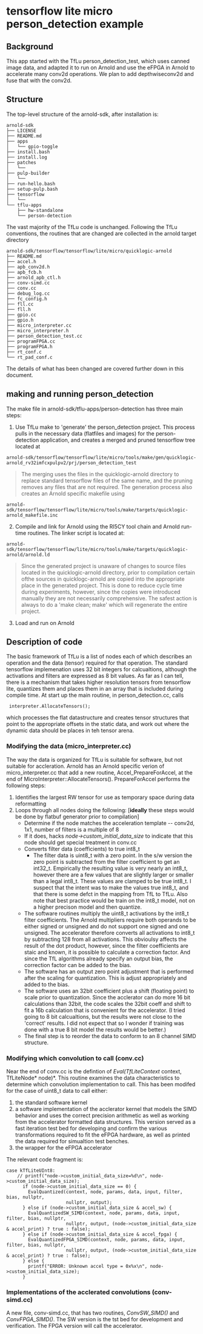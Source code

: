 # tensorflow lite micro person_detection example

## Background
This app started with the TfLu person_detection_test, which uses canned image data, and adapted it to run on Arnold
and use the eFPGA in Arnold to accelerate many conv2d operations.  We plan to add depthwiseconv2d and fuse that with the conv2d.

## Structure
The top-level structure of the arnold-sdk, after installation is:
~~~
arnold-sdk
├── LICENSE
├── README.md
├── apps
│   └── gpio-toggle
├── install.bash
├── install.log
├── patches
│   └── 
├── pulp-builder
│   └── 
├── run-hello.bash
├── setup-pulp.bash
├── tensorflow
│   └── 
└── tflu-apps
    ├── hw-standalone
    └── person-detection
~~~
The vast majority of the TfLu code is unchanged.  Following the TfLu conventions, the routines that are changed are collected in the arnold target directory
~~~
arnold-sdk/tensorflow/tensorflow/lite/micro/quicklogic-arnold
├── README.md
├── accel.h
├── apb_conv2d.h
├── apb_fcb.h
├── arnold_apb_ctl.h
├── conv-simd.cc
├── conv.cc
├── debug_log.cc
├── fc_config.h
├── fll.cc
├── fll.h
├── gpio.cc
├── gpio.h
├── micro_interpreter.cc
├── micro_interpreter.h
├── person_detection_test.cc
├── programFPGA.cc
├── programFPGA.h
├── rt_conf.c
└── rt_pad_conf.c
~~~
The details of what has been changed are covered further down in this document.

## making and running person_detection
The make file in arnold-sdk/tflu-apps/person-detection has three main steps:
1. Use TfLu make to 'generate' the person_detection project.  This process pulls in the necessary data (flatfiles and images) for the person-detection application,
and creates a merged and pruned tensorflow tree located at 
~~~
arnold-sdk/tensorflow/tensorflow/lite/micro/tools/make/gen/quicklogic-arnold_rv32imfcxpulpv2/prj/person_detection_test
~~~
>The merging uses the files in the quicklogic-arnold directory to replace standard tensorflow files of the same name,
and the pruning removes any files that are not required.
>The generation process also creates an Arnold specific makefile using
~~~
arnold-sdk/tensorflow/tensorflow/lite/micro/tools/make/targets/quicklogic-arnold_makefile.inc
~~~

2. Compile and link for Arnold using the RI5CY tool chain and Arnold run-time routines. The linker script is located at:
~~~
arnold-sdk/tensorflow/tensorflow/lite/micro/tools/make/targets/quicklogic-arnold/arnold.ld
~~~
>Since the generated project is unaware of changes to source files located in the quicklogic-arnold directory, prior to compilation certain ofthe sources in
quicklogc-arnold are copied into the appropriate place in the generated project.  This is done to reduce cycle time during experiments, however, since the copies
were introduced manually they are not necessarily comprehensive.  The safest action is always to do a 'make clean; make' which will regenerate the entire project.

3. Load and run on Arnold

## Description of code
The basic framework of TfLu is a list of nodes each of which describes an operation and the data (tensor) required for that operation.
The standard tensorflow implemenation uses 32 bit integers for calcualtions, although the activations and filters are expressed as 8 bit values.
As far as I can tell, there is a mechanism that takes higher resolution tensors from tensorflow lite, quantizes them and places them in an array that
is included during compile time. At start up the main routine, in person_detection.cc, calls
~~~
 interpreter.AllocateTensors();
~~~
which processes the flat datastructure and creates tensor structures that point to the appropriate offsets in the static data, and work out where the
dynamic data should be places in teh tensor arena.
### Modifying the data (micro_interpreter.cc)
The way the data is organized for TfLu is suitable for software, but not suitable for accleration.
Arnold has an Arnold specific verion of micro_interpreter.cc that add a new routine, Accel_PrepareForAccel, at the end of MicroInterpreter::AllocateTensors().
PrepareForAccel performs the following steps:
1. Identifies the largest RW tensor for use as temporary space during data reformatting
2. Loops through all nodes doing the following: [__ideally__ these steps would be done by flatbuf generator prior to compilation]
	- Determine if the node matches the acceleration template -- conv2d, 1x1, number of filters is a multiple of 8
	- If it does, hacks *node->custom_initial_data_size* to indicate that this node should get special treatment in conv.cc
	- Converts filter data (coefficients) to true int8_t
		- The filter data is uint8_t with a zero point.  In the s/w version the zero point is subtracted from the filter coefficient to get an int32_t.
		Empirically the resulting value is very nearly an int8_t, however there are a few values that are slightly larger or smaller than a legal int8_t.
		These values are clamped to be true int8_t.  I suspect that the intent was to make the values true int8_t, and that there is some defct in the mapping
		from TfL to TfLu.  Also note that best practice would be train on the int8_t model, not on a higher precison model and then quantize.
	- The software routines multiply the uint8_t activations by the int8_t filter coefficients.  The Arnold multipliers require both operands to be either
	signed or unsigned and do not support one signed and one unsigned. The accelerator therefore converts all activations to int8_t by subtracting 128 from
	all activations.  This obvioulsy affects the result of the dot product, however, since the filter coefficients are staic and known, it is possible to calculate
	a correction factor.  And since the TfL algorithms already specify an output bias, the correction factor can be added to the bias.
	- The software has an output zero point adjustment that is performed after the scaling for quantization.  This is adjust appropriately and added to the bias.
	- The software uses an 32bit coefficient plus a shift (floating point) to scale prior to quantization.  Since the acclerator can do more 16 bit calculations
	than 32bit, the code scales the 32bit coeff and shift to fit a 16b calculation that is convenient for the accelerator. (I tried going to 8 bit calcualtions, but the results
	were not close to the 'correct' results.  I did not expect that so I wonder if training was done with a true 8 bit model the results would be better.)
	- The final step is to reorder the data to conform to an 8 channel SIMD structure.

### Modifying which convolution to call (conv.cc)
Near the end of conv.cc is the defintion of *Eval(TfLiteContext* context, TfLiteNode* node)*.  This routine examines the data characteristics to determine which
convolution implementation to call.  This has been modifed for the case of uint8_t data to call either:
1. the standard software kernel
2. a software implementation of the acclerator kernel that models the SIMD behavior and uses the correct precision arithmetic as well as working from the
accelerator formatted data structures.  This version served as a fast iteration test bed for developing and confirm the various transformations required to fit the eFPGA hardware,
as well as printed the data required for simualtion test benches.
3. the wrapper for the eFPGA accelerator

The relevant code fragment is:
~~~
case kTfLiteUInt8:
	// printf("node->custom_initial_data_size=%d\n", node->custom_initial_data_size);
      if (node->custom_initial_data_size == 0) {
        EvalQuantized(context, node, params, data, input, filter, bias, nullptr,
                      nullptr, output);
      } else if (node->custom_initial_data_size & accel_sw) {
        EvalQuantizedSW_SIMD(context, node, params, data, input, filter, bias, nullptr,
                      nullptr, output, (node->custom_initial_data_size & accel_print) ? true : false);
      } else if (node->custom_initial_data_size & accel_fpga) {
        EvalQuantizedFPGA_SIMD(context, node, params, data, input, filter, bias, nullptr,
                      nullptr, output, (node->custom_initial_data_size & accel_print) ? true : false);
      } else {
        printf("ERROR: Unknown accel type = 0x%x\n", node->custom_initial_data_size);
      }
~~~

### Implementations of the acclerated convolutions (conv-simd.cc)
A new file, conv-simd.cc, that has two routines, *ConvSW_SIMD()* and *ConvFPGA_SIMD()*.  The SW version is the tst bed for development and verification.
The FPGA version will call the accelerator.